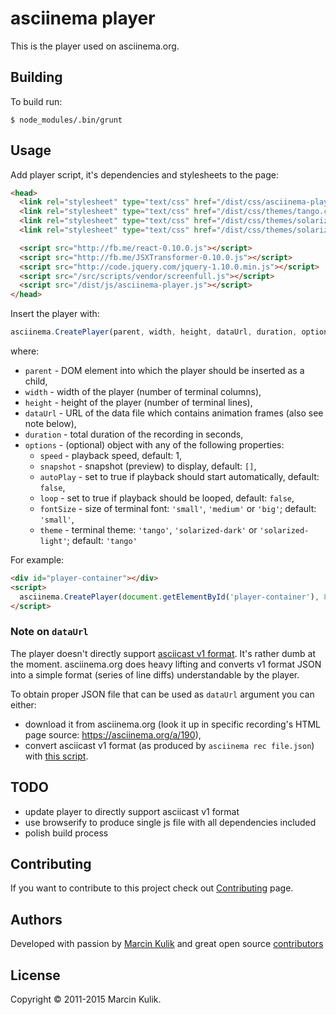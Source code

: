 # asciinema player

This is the player used on asciinema.org.

## Building

To build run:

    $ node_modules/.bin/grunt

## Usage

Add player script, it's dependencies and stylesheets to the page:

```html
<head>
  <link rel="stylesheet" type="text/css" href="/dist/css/asciinema-player.css" />
  <link rel="stylesheet" type="text/css" href="/dist/css/themes/tango.css" />
  <link rel="stylesheet" type="text/css" href="/dist/css/themes/solarized-dark.css" />
  <link rel="stylesheet" type="text/css" href="/dist/css/themes/solarized-light.css" />

  <script src="http://fb.me/react-0.10.0.js"></script>
  <script src="http://fb.me/JSXTransformer-0.10.0.js"></script>
  <script src="http://code.jquery.com/jquery-1.10.0.min.js"></script>
  <script src="/src/scripts/vendor/screenfull.js"></script>
  <script src="/dist/js/asciinema-player.js"></script>
</head>
```

Insert the player with:

```javascript
asciinema.CreatePlayer(parent, width, height, dataUrl, duration, options)
```

where:

* `parent` - DOM element into which the player should be inserted as a child,
* `width` - width of the player (number of terminal columns),
* `height` - height of the player (number of terminal lines),
* `dataUrl` - URL of the data file which contains animation frames (also see note below),
* `duration` - total duration of the recording in seconds,
* `options` - (optional) object with any of the following properties:
  * `speed` - playback speed, default: 1,
  * `snapshot` - snapshot (preview) to display, default: `[]`,
  * `autoPlay` - set to true if playback should start automatically, default: `false`,
  * `loop` - set to true if playback should be looped, default: `false`,
  * `fontSize` - size of terminal font: `'small'`, `'medium'` or `'big'`; default: `'small'`,
  * `theme` - terminal theme: `'tango'`, `'solarized-dark'` or `'solarized-light'`; default: `'tango'`

For example:

```html
<div id="player-container"></div>
<script>
  asciinema.CreatePlayer(document.getElementById('player-container'), 80, 24, '/frames.json', 123.0, { speed: 2 })
</script>
```

### Note on `dataUrl`

The player doesn't directly support [asciicast v1
format](https://github.com/asciinema/asciinema/blob/master/doc/asciicast-v1.md).
It's rather dumb at the moment. asciinema.org does heavy lifting and converts
v1 format JSON into a simple format (series of line diffs) understandable by
the player.

To obtain proper JSON file that can be used as `dataUrl` argument you can either:

* download it from asciinema.org (look it up in specific recording's HTML page
  source: https://asciinema.org/a/190),
* convert asciicast v1 format (as produced by `asciinema rec file.json`) with
  [this script](https://gist.github.com/sickill/504474702dd18c7dc0ec).

## TODO

* update player to directly support asciicast v1 format
* use browserify to produce single js file with all dependencies included
* polish build process

## Contributing

If you want to contribute to this project check out
[Contributing](https://asciinema.org/contributing) page.

## Authors

Developed with passion by [Marcin Kulik](http://ku1ik.com) and great open
source [contributors](https://github.com/asciinema/asciinema-player/contributors)

## License

Copyright &copy; 2011-2015 Marcin Kulik.
